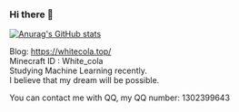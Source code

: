 ### Hi there 👋

<!--
**itscola/itscola** is a ✨ _special_ ✨ repository because its `README.md` (this file) appears on your GitHub profile.

Here are some ideas to get you started:

- 🔭 I’m currently working on ...
- 🌱 I’m currently learning ...
- 👯 I’m looking to collaborate on ...
- 🤔 I’m looking for help with ...
- 💬 Ask me about ...
- 📫 How to reach me: ...
- 😄 Pronouns: ...
- ⚡ Fun fact: ...
-->

[![Anurag's GitHub stats](https://github-readme-stats.vercel.app/api?username=itscola)](https://github.com/anuraghazra/github-readme-stats)   

Blog: https://whitecola.top/   
Minecraft ID : White_cola   
Studying Machine Learning recently.   
I believe that my dream will be possible.   

You can contact me with QQ, my QQ number: 1302399643   

